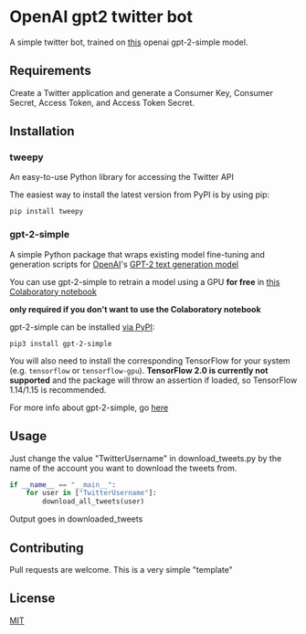 # OpenAI gpt2 twitter bot

A simple twitter bot, trained on [this](https://github.com/zarveyy/openai-gtp2-twitter-bot/blob/main/Train_a_GPT_2_Model_on_Tweets.ipynb) openai gpt-2-simple model.

## Requirements
Create a Twitter application and generate a Consumer Key, Consumer Secret, Access Token, and Access Token Secret.
## Installation
### tweepy
An easy-to-use Python library for accessing the Twitter API

The easiest way to install the latest version from PyPI is by using pip:

```shell
pip install tweepy
```

 ### gpt-2-simple
A simple Python package that wraps existing model fine-tuning and generation scripts for [OpenAI](https://openai.com)'s [GPT-2 text generation model](https://openai.com/blog/better-language-models/)

You can use gpt-2-simple to retrain a model using a GPU **for free** in [this Colaboratory notebook](https://colab.research.google.com/drive/1VLG8e7YSEwypxU-noRNhsv5dW4NfTGce)

**only required if you don't want to use the Colaboratory notebook**

gpt-2-simple can be installed [via PyPI](https://pypi.org/project/gpt_2_simple/):

```shell
pip3 install gpt-2-simple
```

You will also need to install the corresponding TensorFlow for your system (e.g. `tensorflow` or `tensorflow-gpu`). **TensorFlow 2.0 is currently not supported** and the package will throw an assertion if loaded, so TensorFlow 1.14/1.15 is recommended.

For more info about gpt-2-simple, go [here](https://github.com/minimaxir/gpt-2-simple)

## Usage
Just change the value "TwitterUsername" in download_tweets.py by the name of the account you want to download the tweets from.
```python
if __name__ == "__main__":
    for user in ["TwitterUsername"]:
        download_all_tweets(user)
```
Output goes in downloaded_tweets

## Contributing
Pull requests are welcome. This is a very simple "template"



## License
[MIT](https://choosealicense.com/licenses/mit/)

